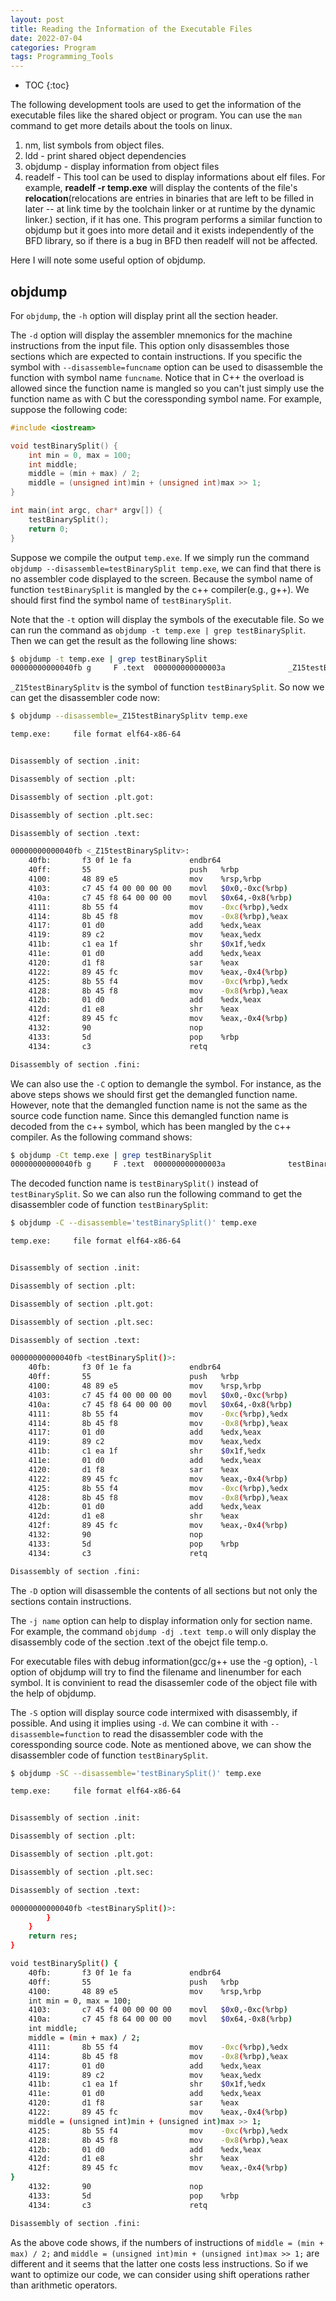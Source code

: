 ```yaml
---
layout: post
title: Reading the Information of the Executable Files
date: 2022-07-04
categories: Program
tags: Programming_Tools
---
```


* TOC
{:toc}

The following development tools are used to get the information of the executable files like the shared object or program. You can use the `man` command to get more details about the tools on linux.

1. nm, list symbols from object files.
2. ldd - print shared object dependencies
3. objdump - display information from object files
4. readelf - This tool can be used to display informations about elf files. For example, **readelf -r temp.exe** will display the contents of the file's **relocation**(relocations are entries in binaries that are left to be filled in later -- at link time by the toolchain linker or at runtime by the dynamic linker.) section, if it has one. This program performs a similar function to objdump but it goes into more detail and it exists independently of the BFD library, so if there is a bug in BFD then readelf will not be affected.

Here I will note some useful option of objdump.

## objdump

For `objdump`, the `-h` option will display print all the section header.

The `-d` option will display the assembler mnemonics for the machine instructions from the input file. This option only disassembles those sections which are expected to contain instructions. If you specific the symbol with `--disassemble=funcname` option can be used to disassemble the function with symbol name `funcname`. Notice that in C++ the overload is allowed since the function name is mangled so you can't just simply use the function name as with C but the coressponding symbol name. For example, suppose the following code:

```c++
#include <iostream>

void testBinarySplit() {
    int min = 0, max = 100;
    int middle;
    middle = (min + max) / 2;
    middle = (unsigned int)min + (unsigned int)max >> 1;
}

int main(int argc, char* argv[]) {
    testBinarySplit();
    return 0;
}
```

Suppose we compile the output `temp.exe`. If we simply run the command `objdump --disassemble=testBinarySplit temp.exe`, we can find that there is no assembler code displayed to the screen. Because the symbol name of function `testBinarySplit` is mangled by the c++ compiler(e.g., g++). We should first find the symbol name of `testBinarySplit`.

Note that the `-t` option will display the symbols of the executable file. So we can run the command as `objdump -t temp.exe | grep testBinarySplit`. Then we can get the result as the following line shows:

```bash
$ objdump -t temp.exe | grep testBinarySplit
00000000000040fb g     F .text  000000000000003a              _Z15testBinarySplitv
```

`_Z15testBinarySplitv` is the symbol of function `testBinarySplit`. So now we can get the disassembler code now:

```bash
$ objdump --disassemble=_Z15testBinarySplitv temp.exe

temp.exe:     file format elf64-x86-64


Disassembly of section .init:

Disassembly of section .plt:

Disassembly of section .plt.got:

Disassembly of section .plt.sec:

Disassembly of section .text:

00000000000040fb <_Z15testBinarySplitv>:
    40fb:       f3 0f 1e fa             endbr64 
    40ff:       55                      push   %rbp
    4100:       48 89 e5                mov    %rsp,%rbp
    4103:       c7 45 f4 00 00 00 00    movl   $0x0,-0xc(%rbp)
    410a:       c7 45 f8 64 00 00 00    movl   $0x64,-0x8(%rbp)
    4111:       8b 55 f4                mov    -0xc(%rbp),%edx
    4114:       8b 45 f8                mov    -0x8(%rbp),%eax
    4117:       01 d0                   add    %edx,%eax
    4119:       89 c2                   mov    %eax,%edx
    411b:       c1 ea 1f                shr    $0x1f,%edx
    411e:       01 d0                   add    %edx,%eax
    4120:       d1 f8                   sar    %eax
    4122:       89 45 fc                mov    %eax,-0x4(%rbp)
    4125:       8b 55 f4                mov    -0xc(%rbp),%edx
    4128:       8b 45 f8                mov    -0x8(%rbp),%eax
    412b:       01 d0                   add    %edx,%eax
    412d:       d1 e8                   shr    %eax
    412f:       89 45 fc                mov    %eax,-0x4(%rbp)
    4132:       90                      nop
    4133:       5d                      pop    %rbp
    4134:       c3                      retq   

Disassembly of section .fini:
```

We can also use the `-C` option to demangle the symbol. For instance, as the above steps shows we should first get the demangled function name. However, note that the demangled function name is not the same as the source code function name. Since this demangled function name is decoded from the c++ symbol, which has been mangled by the c++ compiler. As the following command shows:

```bash
$ objdump -Ct temp.exe | grep testBinarySplit
00000000000040fb g     F .text  000000000000003a              testBinarySplit()
```

The decoded function name is `testBinarySplit()` instead of `testBinarySplit`. So we can also run the following command to get the disassembler code of function `testBinarySplit`:

```bash
$ objdump -C --disassemble='testBinarySplit()' temp.exe

temp.exe:     file format elf64-x86-64


Disassembly of section .init:

Disassembly of section .plt:

Disassembly of section .plt.got:

Disassembly of section .plt.sec:

Disassembly of section .text:

00000000000040fb <testBinarySplit()>:
    40fb:       f3 0f 1e fa             endbr64 
    40ff:       55                      push   %rbp
    4100:       48 89 e5                mov    %rsp,%rbp
    4103:       c7 45 f4 00 00 00 00    movl   $0x0,-0xc(%rbp)
    410a:       c7 45 f8 64 00 00 00    movl   $0x64,-0x8(%rbp)
    4111:       8b 55 f4                mov    -0xc(%rbp),%edx
    4114:       8b 45 f8                mov    -0x8(%rbp),%eax
    4117:       01 d0                   add    %edx,%eax
    4119:       89 c2                   mov    %eax,%edx
    411b:       c1 ea 1f                shr    $0x1f,%edx
    411e:       01 d0                   add    %edx,%eax
    4120:       d1 f8                   sar    %eax
    4122:       89 45 fc                mov    %eax,-0x4(%rbp)
    4125:       8b 55 f4                mov    -0xc(%rbp),%edx
    4128:       8b 45 f8                mov    -0x8(%rbp),%eax
    412b:       01 d0                   add    %edx,%eax
    412d:       d1 e8                   shr    %eax
    412f:       89 45 fc                mov    %eax,-0x4(%rbp)
    4132:       90                      nop
    4133:       5d                      pop    %rbp
    4134:       c3                      retq   

Disassembly of section .fini:
```

The `-D` option will disassemble the contents of all sections but not only the sections contain instructions.

The `-j name` option can help to display information only for section name. For example, the command `objdump -dj .text temp.o` will only display the disassembly code of the section .text of the obejct file temp.o.

For executable files with debug information(gcc/g++ use the -g option), `-l` option of objdump will try to find the filename and linenumber for each symbol. It is convinient to read the disassemler code of the object file with the help of objdump.

The `-S` option will display source code intermixed with disassembly, if possible. And using it implies using `-d`. We can combine it with `--disassemble=function` to read the disassembler code with the coressponding source code. Note as mentioned above, we can show the disassembler code of function `testBinarySplit`.

```bash
$ objdump -SC --disassemble='testBinarySplit()' temp.exe

temp.exe:     file format elf64-x86-64


Disassembly of section .init:

Disassembly of section .plt:

Disassembly of section .plt.got:

Disassembly of section .plt.sec:

Disassembly of section .text:

00000000000040fb <testBinarySplit()>:
        }
    }
    return res;
}

void testBinarySplit() {
    40fb:       f3 0f 1e fa             endbr64 
    40ff:       55                      push   %rbp
    4100:       48 89 e5                mov    %rsp,%rbp
    int min = 0, max = 100;
    4103:       c7 45 f4 00 00 00 00    movl   $0x0,-0xc(%rbp)
    410a:       c7 45 f8 64 00 00 00    movl   $0x64,-0x8(%rbp)
    int middle;
    middle = (min + max) / 2;
    4111:       8b 55 f4                mov    -0xc(%rbp),%edx
    4114:       8b 45 f8                mov    -0x8(%rbp),%eax
    4117:       01 d0                   add    %edx,%eax
    4119:       89 c2                   mov    %eax,%edx
    411b:       c1 ea 1f                shr    $0x1f,%edx
    411e:       01 d0                   add    %edx,%eax
    4120:       d1 f8                   sar    %eax
    4122:       89 45 fc                mov    %eax,-0x4(%rbp)
    middle = (unsigned int)min + (unsigned int)max >> 1;
    4125:       8b 55 f4                mov    -0xc(%rbp),%edx
    4128:       8b 45 f8                mov    -0x8(%rbp),%eax
    412b:       01 d0                   add    %edx,%eax
    412d:       d1 e8                   shr    %eax
    412f:       89 45 fc                mov    %eax,-0x4(%rbp)
}
    4132:       90                      nop
    4133:       5d                      pop    %rbp
    4134:       c3                      retq   

Disassembly of section .fini:
```

As the above code shows, if the numbers of instructions of `middle = (min + max) / 2;` and `middle = (unsigned int)min + (unsigned int)max >> 1;` are different and it seems that the latter one costs less instructions. So if we want to optimize our code, we can consider using shift operations rather than arithmetic operators.
